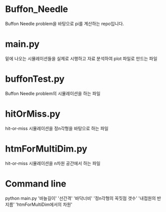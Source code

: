 # Buffon_Needle  
Buffon Needle problem을 바탕으로 pi를 계산하는 repo입니다.  
# main.py  
밑에 나오는 시뮬레이션들을 실제로 시행하고 자료 분석하여 plot 파일로 만드는 파일
# buffonTest.py  
Buffon Needle problem의 시뮬레이션을 하는 파일  
# hitOrMiss.py  
hit-or-miss 시뮬레이션을 정n각형을 바탕으로 하는 파일  
# htmForMultiDim.py  
hit-or-miss 시뮬레이션을 n차원 공간에서 하는 파일  
# Command line  
python main.py '바늘길이' '선간격' '바닥너비' '정n각형의 꼭짓점 갯수' '내접원의 반지름' 'htmForMultiDim에서의 차원'  